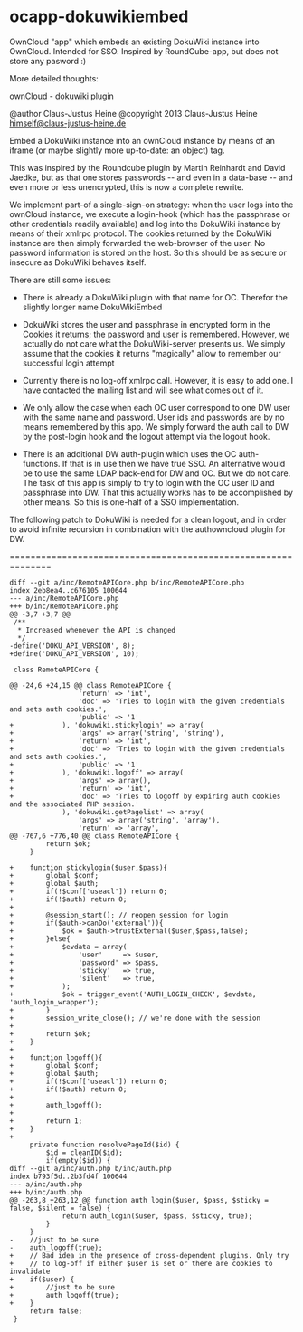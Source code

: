 ocapp-dokuwikiembed
===================

OwnCloud "app" which embeds an existing DokuWiki instance into
OwnCloud. Intended for SSO. Inspired by RoundCube-app, but does not
store any pasword :)

More detailed thoughts:

ownCloud - dokuwiki plugin

@author Claus-Justus Heine
@copyright 2013 Claus-Justus Heine <himself@claus-justus-heine.de>

Embed a DokuWiki instance into an ownCloud instance by means of an
iframe (or maybe slightly more up-to-date: an object) tag.

This was inspired by the Roundcube plugin by Martin Reinhardt and
David Jaedke, but as that one stores passwords -- and even in a
data-base -- and even more or less unencrypted, this is now a
complete rewrite.

We implement part-of a single-sign-on strategy: when the user logs
into the ownCloud instance, we execute a login-hook (which has the
passphrase or other credentials readily available) and log into the
DokuWiki instance by means of their xmlrpc protocol. The cookies
returned by the DokuWiki instance are then simply forwarded the
web-browser of the user. No password information is stored on the
host. So this should be as secure or insecure as DokuWiki behaves
itself.

There are still some issues:

- There is already a DokuWiki plugin with that name for
  OC. Therefor the slightly longer name DokuWikiEmbed

- DokuWiki stores the user and passphrase in encrypted form in the
  Cookies it returns; the password and user is remembered. However,
  we actually do not care what the DokuWiki-server presents us. We
  simply assume that the cookies it returns "magically" allow to
  remember our successful login attempt

- Currently there is no log-off xmlrpc call. However, it is easy to
  add one. I have contacted the mailing list and will see what comes
  out of it.

- We only allow the case when each OC user correspond to one DW user
  with the same name and password. User ids and passwords are by no
  means remembered by this app. We simply forward the auth call to DW
  by the post-login hook and the logout attempt via the logout hook.

- There is an additional DW auth-plugin which uses the OC
  auth-functions. If that is in use then we have true SSO. An
  alternative would be to use the same LDAP back-end for DW and
  OC. But we do not care. The task of this app is simply to try to
  login with the OC user ID and passphrase into DW. That this
  actually works has to be accomplished by other means. So this is
  one-half of a SSO implementation.

The following patch to DokuWiki is needed for a clean logout, and in
order to avoid infinite recursion in combination with the authowncloud
plugin for DW.

==============================================================
```
diff --git a/inc/RemoteAPICore.php b/inc/RemoteAPICore.php
index 2eb8ea4..c676105 100644
--- a/inc/RemoteAPICore.php
+++ b/inc/RemoteAPICore.php
@@ -3,7 +3,7 @@
 /**
  * Increased whenever the API is changed
  */
-define('DOKU_API_VERSION', 8);
+define('DOKU_API_VERSION', 10);
 
 class RemoteAPICore {
 
@@ -24,6 +24,15 @@ class RemoteAPICore {
                 'return' => 'int',
                 'doc' => 'Tries to login with the given credentials and sets auth cookies.',
                 'public' => '1'
+            ), 'dokuwiki.stickylogin' => array(
+                'args' => array('string', 'string'),
+                'return' => 'int',
+                'doc' => 'Tries to login with the given credentials and sets auth cookies.',
+                'public' => '1'
+            ), 'dokuwiki.logoff' => array(
+                'args' => array(),
+                'return' => 'int',
+                'doc' => 'Tries to logoff by expiring auth cookies and the associated PHP session.'
             ), 'dokuwiki.getPagelist' => array(
                 'args' => array('string', 'array'),
                 'return' => 'array',
@@ -767,6 +776,40 @@ class RemoteAPICore {
         return $ok;
     }
 
+    function stickylogin($user,$pass){
+        global $conf;
+        global $auth;
+        if(!$conf['useacl']) return 0;
+        if(!$auth) return 0;
+
+        @session_start(); // reopen session for login
+        if($auth->canDo('external')){
+            $ok = $auth->trustExternal($user,$pass,false);
+        }else{
+            $evdata = array(
+                'user'     => $user,
+                'password' => $pass,
+                'sticky'   => true,
+                'silent'   => true,
+            );
+            $ok = trigger_event('AUTH_LOGIN_CHECK', $evdata, 'auth_login_wrapper');
+        }
+        session_write_close(); // we're done with the session
+
+        return $ok;
+    }
+
+    function logoff(){
+        global $conf;
+        global $auth;
+        if(!$conf['useacl']) return 0;
+        if(!$auth) return 0;
+        
+        auth_logoff();
+
+        return 1;
+    }
+
     private function resolvePageId($id) {
         $id = cleanID($id);
         if(empty($id)) {
diff --git a/inc/auth.php b/inc/auth.php
index b793f5d..2b3fd4f 100644
--- a/inc/auth.php
+++ b/inc/auth.php
@@ -263,8 +263,12 @@ function auth_login($user, $pass, $sticky = false, $silent = false) {
             return auth_login($user, $pass, $sticky, true);
         }
     }
-    //just to be sure
-    auth_logoff(true);
+    // Bad idea in the presence of cross-dependent plugins. Only try
+    // to log-off if either $user is set or there are cookies to invalidate
+    if($user) {
+        //just to be sure
+        auth_logoff(true);
+    }
     return false;
 }

```
